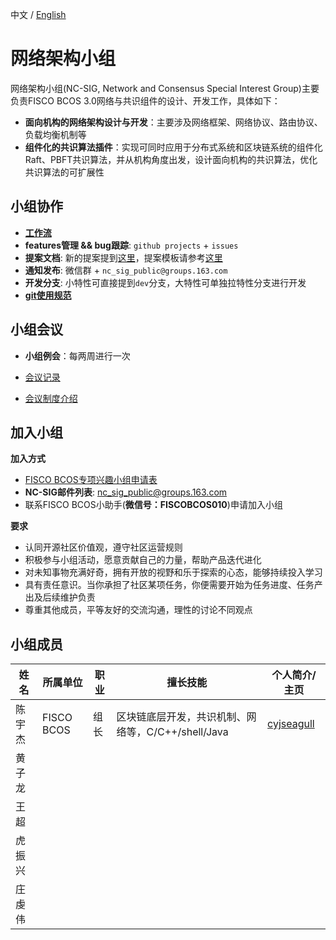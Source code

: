 中文 / [English](./README_EN.md)

# 网络架构小组

网络架构小组(NC-SIG, Network and Consensus Special Interest Group)主要负责FISCO BCOS 3.0网络与共识组件的设计、开发工作，具体如下：

- **面向机构的网络架构设计与开发**：主要涉及网络框架、网络协议、路由协议、负载均衡机制等
- **组件化的共识算法插件**：实现可同时应用于分布式系统和区块链系统的组件化Raft、PBFT共识算法，并从机构角度出发，设计面向机构的共识算法，优化共识算法的可扩展性

## 小组协作

- **[工作流](./workflow.md)**
- **features管理 && bug跟踪**: `github projects` + `issues`
- **提案文档**: 新的提案提到[这里](./proposals)，提案模板请参考[这里](./proposals/bip_template.md)
- **通知发布**: 微信群 + `nc_sig_public@groups.163.com`
- **开发分支**: 小特性可直接提到`dev`分支，大特性可单独拉特性分支进行开发
- **[git使用规范](../share/git.md)**

## 小组会议

- **小组例会**：每两周进行一次

- [会议记录](https://docs.qq.com/doc/DWm5yTWJ2R3J0S3Vr)

- [会议制度介绍](./meeting.md)

## 加入小组

**加入方式**

- [FISCO BCOS专项兴趣小组申请表](https://wj.qq.com/s2/7773399/ee41)
- **NC-SIG邮件列表**: nc_sig_public@groups.163.com
- 联系FISCO BCOS小助手(**微信号：FISCOBCOS010**)申请加入小组

**要求**

- 认同开源社区价值观，遵守社区运营规则
- 积极参与小组活动，愿意贡献自己的力量，帮助产品迭代进化
- 对未知事物充满好奇，拥有开放的视野和乐于探索的心态，能够持续投入学习
- 具有责任意识。当你承担了社区某项任务，你便需要开始为任务进度、任务产出及后续维护负责
- 尊重其他成员，平等友好的交流沟通，理性的讨论不同观点

## 小组成员

| **姓名** | **所属单位**  | **职业**   | **擅长技能**        | **个人简介/主页**|
| -------- | -------------------------------- | ---------------- | ------------------- | -------------------- |
| 陈宇杰  | FISCO BCOS |   组长    | 区块链底层开发，共识机制、网络等，C/C++/shell/Java | [cyjseagull](http://github.com/cyjseagull/)|
| 黄子龙 | | | | |
| 王超 | | | | |
| 虎振兴 | | | | |
| 庄虔伟 | | | | |